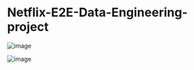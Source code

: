 # Netflix-E2E-Data-Engineering-project

![image](https://github.com/user-attachments/assets/3a99adec-125b-43f3-8986-824ccd178819)

![image](https://github.com/user-attachments/assets/a4682e7e-87c0-4569-bb89-6064da7197a7)
